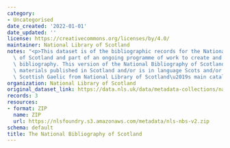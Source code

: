 ```yaml
---
category:
- Uncategorised
date_created: '2022-01-01'
date_updated: ''
license: https://creativecommons.org/licenses/by/4.0/
maintainer: National Library of Scotland
notes: "<p>This dataset is of the bibliographic records for the National Bibliography\
  \ of Scotland and part of an ongoing programme of work to create and expand the\
  \ bibliography. This version of the National Bibliography of Scotland references\
  \ materials published in Scotland and/or is in language Scots and/or is in language\
  \ Scottish Gaelic from National Library of Scotland\u2019s main catalogue.</p>"
organization: National Library of Scotland
original_dataset_link: https://data.nls.uk/data/metadata-collections/national-bibliography-of-scotland/
records: 3
resources:
- format: ZIP
  name: ZIP
  url: https://nlsfoundry.s3.amazonaws.com/metadata/nls-nbs-v2.zip
schema: default
title: The National Bibliography of Scotland
---
```

